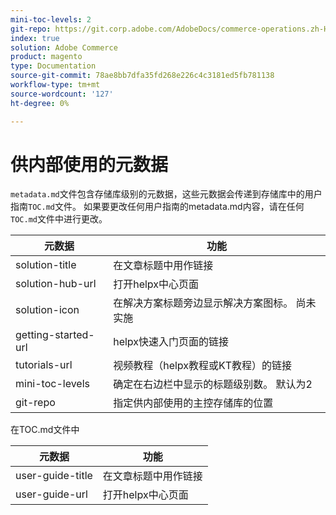 ```yaml
---
mini-toc-levels: 2
git-repo: https://git.corp.adobe.com/AdobeDocs/commerce-operations.zh-Hans
index: true
solution: Adobe Commerce
product: magento
type: Documentation
source-git-commit: 78ae8bb7dfa35fd268e226c4c3181ed5fb781138
workflow-type: tm+mt
source-wordcount: '127'
ht-degree: 0%

---
```



# 供内部使用的元数据

`metadata.md`文件包含存储库级别的元数据，这些元数据会传递到存储库中的用户指南`TOC.md`文件。 如果要更改任何用户指南的metadata.md内容，请在任何`TOC.md`文件中进行更改。

| 元数据 | 功能 |
|--- |--- |
| solution-title | 在文章标题中用作链接 |
| solution-hub-url | 打开helpx中心页面 |
| solution-icon | 在解决方案标题旁边显示解决方案图标。 尚未实施 |
| getting-started-url | helpx快速入门页面的链接 |
| tutorials-url | 视频教程（helpx教程或KT教程）的链接 |
| mini-toc-levels | 确定在右边栏中显示的标题级别数。 默认为2 |
| git-repo | 指定供内部使用的主控存储库的位置 |

在TOC.md文件中

| 元数据 | 功能 |
|--- |--- |
| user-guide-title | 在文章标题中用作链接 |
| user-guide-url | 打开helpx中心页面 |
